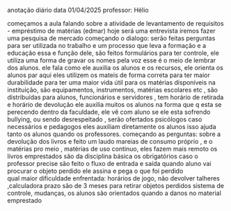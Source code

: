 anotação diário
data 01/04/2025
professor: Hélio

começamos a  aula falando sobre a atividade de levantamento de requisitos - empréstimo de matérias (edmar)
hoje será uma entrevista iremos fazer uma pesquisa de mercado
começando o dialogo:
serão feitas perguntas para ser utilizada no trabalho 
e um processo que leva a formação e a educação essa e função dele, são feitos formulários para ter controle, ele utiliza uma forma de gravar os nomes pela voz esse é o meio de lembrar dos alunos.
ele fala como ele auxilia os alunos e os recursos, ele orienta os alunos par aqui eles utilizem os mateis de forma correta para ter maior durabilidade para ter uma maior vida útil para os matérias disponíveis
na instituição, são equipamentos, instrumentos, matérias escolares etc , são distribuídas para alunos, funcionários e servidores , tem horário de retirada e horário de devolução 
ele auxilia muitos os alunos na forma que q esta se perecendo dentro da faculdade, ele vê com aluno se ele esta sofrendo bullying, ou sendo desrespeitado , serão ofertados psicólogos caso necessários e pedagogos 
eles auxiliam diretamente os alunos isso ajuda tanto os alunos quando os professores.
começando as perguntas:
sobre a devolução dos livros e feito um laudo 
mareias de consumo próprio , e o matérias pro meio , matérias de uso continuo, eles fazem mais remoto 
os livros emprestados são da disciplina básica os obrigatórios caso o professor precise
são feito o fluxo de entrada e saída
quando aluno vai procurar o objeto perdido ele assina e pega o que foi perdido  
qual maior dificuldade enfrentada: horários de jogo,  não devolver talheres ,calculadora 
prazo são de 3 meses para retirar objetos perdidos 
sistema de controle, mudanças,
os alunos são orientados quando a danos no material emprestado
